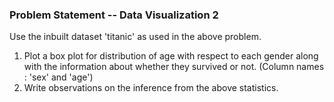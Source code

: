 ### Problem Statement -- Data Visualization 2
Use the inbuilt dataset 'titanic' as used in the above problem.
1. Plot a box plot for distribution of age with respect to each gender along with the information about whether they survived or not. (Column names : 'sex' and 'age')
2. Write observations on the inference from the above statistics.
